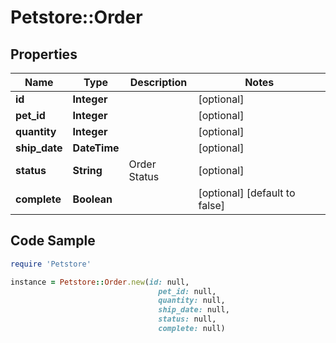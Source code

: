 # Petstore::Order

## Properties
Name | Type | Description | Notes
------------ | ------------- | ------------- | -------------
**id** | **Integer** |  | [optional] 
**pet_id** | **Integer** |  | [optional] 
**quantity** | **Integer** |  | [optional] 
**ship_date** | **DateTime** |  | [optional] 
**status** | **String** | Order Status | [optional] 
**complete** | **Boolean** |  | [optional] [default to false]

## Code Sample

```ruby
require 'Petstore'

instance = Petstore::Order.new(id: null,
                                 pet_id: null,
                                 quantity: null,
                                 ship_date: null,
                                 status: null,
                                 complete: null)
```


